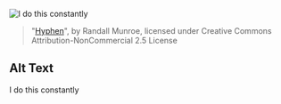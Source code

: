![I do this constantly](https://imgs.xkcd.com/comics/hyphen.jpg)
> "[Hyphen](https://xkcd.com/37/)", by Randall Munroe, licensed under Creative Commons Attribution-NonCommercial 2.5 License

## Alt Text
I do this constantly
